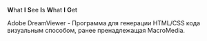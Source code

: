 **W**hat **I** **S**ee **I**s **W**hat **I** **G**et

Adobe DreamViewer - Программа для генерации HTML/CSS кода визуальным способом, ранее пренадлежащая MacroMedia.
